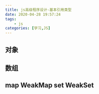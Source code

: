 ```yaml
---
title: js高级程序设计-基本引用类型
date: 2020-04-28 19:57:24
tags:
    - js
categories: [学习,JS]
---
```

## 对象
<!-- more -->

## 数组

## map WeakMap set WeakSet